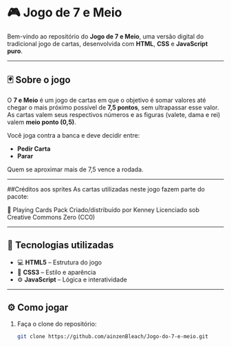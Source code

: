 # 🎮 Jogo de 7 e Meio

Bem-vindo ao repositório do **Jogo de 7 e Meio**, uma versão digital do tradicional jogo de cartas, desenvolvida com **HTML**, **CSS** e **JavaScript puro**.

---

## 🃏 Sobre o jogo

O **7 e Meio** é um jogo de cartas em que o objetivo é somar valores até chegar o mais próximo possível de **7,5 pontos**, sem ultrapassar esse valor. As cartas valem seus respectivos números e as figuras (valete, dama e rei) valem **meio ponto (0,5)**.

Você joga contra a banca e deve decidir entre:
- **Pedir Carta**
- **Parar**

Quem se aproximar mais de 7,5 vence a rodada.

---
##Créditos aos sprites
As cartas utilizadas neste jogo fazem parte do pacote:

🎴 Playing Cards Pack
Criado/distribuído por Kenney
Licenciado sob Creative Commons Zero (CC0)

---

## 🚀 Tecnologias utilizadas

- 💻 **HTML5** – Estrutura do jogo  
- 🎨 **CSS3** – Estilo e aparência  
- ⚙️ **JavaScript** – Lógica e interatividade  

---

## ⚙️ Como jogar

1. Faça o clone do repositório:
   ```bash
   git clone https://github.com/ainzenBleach/Jogo-do-7-e-meio.git

